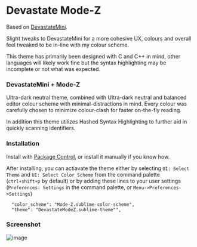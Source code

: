 # Devastate Mode-Z

Based on [DevastateMini](https://github.com/shagabutdinov/sublime-devastate-mini).

Slight tweaks to DevastateMini for a more cohesive UX, colours and overall feel tweaked to be in-line with my colour scheme.

This theme has primarily been designed with C and C++ in mind, other languages will likely work fine but the syntax highlighting may be incomplete or not what was expected.

### DevastateMini + Mode-Z

Ultra-dark neutral theme, combined with Ultra-dark neutral and balanced editor colour scheme with minimal-distractions in mind.
Every colour was carefully chosen to minimize colour-clash for faster on-the-fly reading.

In addition this theme utilizes Hashed Syntax Highlighting to further aid in quickly scanning identifiers.

### Installation

Install with [Package Control](https://packagecontrol.io/), or install it manually if you know how.

After installing, you can actiavate the theme either by selecting `UI: Select Theme` and `UI: Select Color Scheme` from the command palette (`ctrl+shift+p` by default) or by adding these lines to your user settings (`Preferences: Settings` in the command palette, or `Menu->Preferences->Settings`)

	  "color_scheme": "Mode-Z.sublime-color-scheme",
	  "theme": "DevastateModeZ.sublime-theme"",


### Screenshot

![image](https://user-images.githubusercontent.com/53689060/128900539-93efa0c3-e2c5-4ee2-b56e-afea2ef222fe.png)

